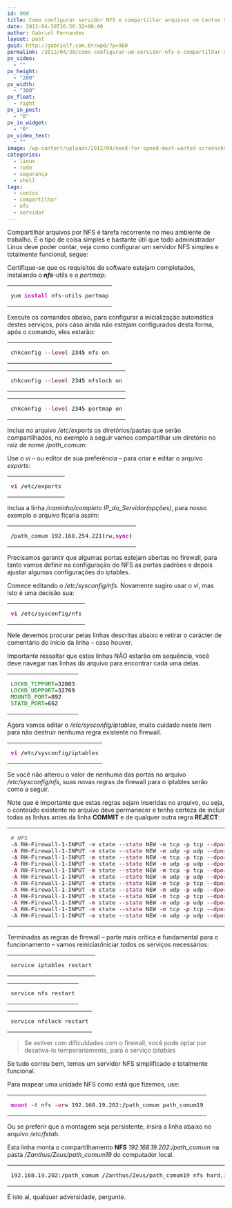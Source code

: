 ```yaml
---
id: 960
title: Como configurar servidor NFS e compartilhar arquivos no Centos 5
date: 2012-04-30T16:56:32+00:00
author: Gabriel Fernandes
layout: post
guid: http://gabrielf.com.br/wp0/?p=960
permalink: /2012/04/30/como-configurar-um-servidor-nfs-e-compartilhar-arquivos-no-centos/
pv_video:
  - ""
pv_height:
  - "200"
pv_width:
  - "300"
pv_float:
  - right
pv_in_post:
  - "0"
pv_in_widget:
  - "0"
pv_video_text:
  - ""
image: /wp-content/uploads/2012/04/need-for-speed-most-wanted-screenshot-3.jpeg
categories:
  - linux
  - rede
  - segurança
  - shell
tags:
  - centos
  - compartilhar
  - nfs
  - servidor
---
```

Compartilhar arquivos por NFS é tarefa recorrente no meu ambiente de trabalho. É o tipo de coisa simples e bastante útil que todo administrador Linux deve poder contar, veja como configurar um servidor NFS simples e totalmente funcional, segue:

Certifique-se que os requisitos de software estejam completados, instalando o _**nfs**_-utils e o _portmap_:

<div class="wp_codebox">
  <table>
    <tr id="p960160">
      <td class="code" id="p960code160">
        <pre class="bash" style="font-family:monospace;">yum <span style="color: #c20cb9; font-weight: bold;">install</span> nfs-utils portmap</pre>
      </td>
    </tr>
  </table>
</div>

<!--more [CONTINUAR LENDO]-->


  
Execute os comandos abaixo, para configurar a inicialização automática destes serviços, pois caso ainda não estejam configurados desta forma, após o comando, eles estarão:

<div class="wp_codebox">
  <table>
    <tr id="p960161">
      <td class="code" id="p960code161">
        <pre class="bash" style="font-family:monospace;">chkconfig <span style="color: #660033;">--level</span> <span style="color: #000000;">2345</span> nfs on</pre>
      </td>
    </tr>
  </table>
</div>

<div class="wp_codebox">
  <table>
    <tr id="p960162">
      <td class="code" id="p960code162">
        <pre class="bash" style="font-family:monospace;">chkconfig <span style="color: #660033;">--level</span> <span style="color: #000000;">2345</span> nfslock on</pre>
      </td>
    </tr>
  </table>
</div>

<div class="wp_codebox">
  <table>
    <tr id="p960163">
      <td class="code" id="p960code163">
        <pre class="bash" style="font-family:monospace;">chkconfig <span style="color: #660033;">--level</span> <span style="color: #000000;">2345</span> portmap on</pre>
      </td>
    </tr>
  </table>
</div>

Inclua no arquivo _/etc/exports_ os diretórios/pastas que serão compartilhados, no exemplo a seguir vamos compartilhar um diretório no raiz de nome _/path_comum_:

Use o _vi_ &#8211; ou editor de sua preferência &#8211; para criar e editar o arquivo _exports_:

<div class="wp_codebox">
  <table>
    <tr id="p960164">
      <td class="code" id="p960code164">
        <pre class="bash" style="font-family:monospace;"><span style="color: #c20cb9; font-weight: bold;">vi</span> <span style="color: #000000; font-weight: bold;">/</span>etc<span style="color: #000000; font-weight: bold;">/</span>exports</pre>
      </td>
    </tr>
  </table>
</div>

Inclua a linha _/caminho/completo IP\_do\_Servidor(opções)_, para nosso exemplo o arquivo ficaria assim:

<div class="wp_codebox">
  <table>
    <tr id="p960165">
      <td class="code" id="p960code165">
        <pre class="bash" style="font-family:monospace;"><span style="color: #000000; font-weight: bold;">/</span>path_comum 192.168.254.221<span style="color: #7a0874; font-weight: bold;">&#40;</span>rw,<span style="color: #c20cb9; font-weight: bold;">sync</span><span style="color: #7a0874; font-weight: bold;">&#41;</span></pre>
      </td>
    </tr>
  </table>
</div>

Precisamos garantir que algumas portas estejam abertas no firewall, para tanto vamos definir na configuração do NFS as portas padrões e depois ajustar algumas configurações do iptables.

Comece editando o _/etc/sysconfig/nfs_. Novamente sugiro usar o _vi_, mas isto é uma decisão sua:

<div class="wp_codebox">
  <table>
    <tr id="p960166">
      <td class="code" id="p960code166">
        <pre class="bash" style="font-family:monospace;"><span style="color: #c20cb9; font-weight: bold;">vi</span> <span style="color: #000000; font-weight: bold;">/</span>etc<span style="color: #000000; font-weight: bold;">/</span>sysconfig<span style="color: #000000; font-weight: bold;">/</span>nfs</pre>
      </td>
    </tr>
  </table>
</div>

Nele devemos procurar pelas linhas descritas abaixo e retirar o carácter de comentário do início da linha &#8211; caso houver.
  
Importante ressaltar que estas linhas NÃO estarão em sequência, você deve navegar nas linhas do arquivo para encontrar cada uma delas.

<div class="wp_codebox">
  <table>
    <tr id="p960167">
      <td class="code" id="p960code167">
        <pre class="bash" style="font-family:monospace;"><span style="color: #007800;">LOCKD_TCPPORT</span>=<span style="color: #000000;">32803</span>
<span style="color: #007800;">LOCKD_UDPPORT</span>=<span style="color: #000000;">32769</span>
<span style="color: #007800;">MOUNTD_PORT</span>=<span style="color: #000000;">892</span>
<span style="color: #007800;">STATD_PORT</span>=<span style="color: #000000;">662</span></pre>
      </td>
    </tr>
  </table>
</div>

Agora vamos editar o _/etc/sysconfig/iptables_, muito cuidado neste item para não destruir nenhuma regra existente no firewall.

<div class="wp_codebox">
  <table>
    <tr id="p960168">
      <td class="code" id="p960code168">
        <pre class="bash" style="font-family:monospace;"><span style="color: #c20cb9; font-weight: bold;">vi</span> <span style="color: #000000; font-weight: bold;">/</span>etc<span style="color: #000000; font-weight: bold;">/</span>sysconfig<span style="color: #000000; font-weight: bold;">/</span>iptables</pre>
      </td>
    </tr>
  </table>
</div>

Se você não alterou o valor de nenhuma das portas no arquivo _/etc/sysconfig/nfs_, suas novas regras de firewall para o iptables serão como a seguir.
  
Note que é importante que estas regras sejam inseridas no arquivo, ou seja, o conteúdo existente no arquivo deve permanecer e tenha certeza de incluir todas as linhas antes da linha **COMMIT** e de qualquer outra regra **REJECT**:

<div class="wp_codebox">
  <table>
    <tr id="p960169">
      <td class="code" id="p960code169">
        <pre class="bash" style="font-family:monospace;"><span style="color: #666666; font-style: italic;"># NFS</span>
<span style="color: #660033;">-A</span> RH-Firewall-<span style="color: #000000;">1</span>-INPUT <span style="color: #660033;">-m</span> state <span style="color: #660033;">--state</span> NEW <span style="color: #660033;">-m</span> tcp <span style="color: #660033;">-p</span> tcp <span style="color: #660033;">--dport</span> <span style="color: #000000;">111</span> <span style="color: #660033;">-j</span> ACCEPT
<span style="color: #660033;">-A</span> RH-Firewall-<span style="color: #000000;">1</span>-INPUT <span style="color: #660033;">-m</span> state <span style="color: #660033;">--state</span> NEW <span style="color: #660033;">-m</span> udp <span style="color: #660033;">-p</span> udp <span style="color: #660033;">--dport</span> <span style="color: #000000;">111</span> <span style="color: #660033;">-j</span> ACCEPT
<span style="color: #660033;">-A</span> RH-Firewall-<span style="color: #000000;">1</span>-INPUT <span style="color: #660033;">-m</span> state <span style="color: #660033;">--state</span> NEW <span style="color: #660033;">-m</span> tcp <span style="color: #660033;">-p</span> tcp <span style="color: #660033;">--dport</span> <span style="color: #000000;">662</span> <span style="color: #660033;">-j</span> ACCEPT
<span style="color: #660033;">-A</span> RH-Firewall-<span style="color: #000000;">1</span>-INPUT <span style="color: #660033;">-m</span> state <span style="color: #660033;">--state</span> NEW <span style="color: #660033;">-m</span> udp <span style="color: #660033;">-p</span> udp <span style="color: #660033;">--dport</span> <span style="color: #000000;">662</span> <span style="color: #660033;">-j</span> ACCEPT
<span style="color: #660033;">-A</span> RH-Firewall-<span style="color: #000000;">1</span>-INPUT <span style="color: #660033;">-m</span> state <span style="color: #660033;">--state</span> NEW <span style="color: #660033;">-m</span> tcp <span style="color: #660033;">-p</span> tcp <span style="color: #660033;">--dport</span> <span style="color: #000000;">892</span> <span style="color: #660033;">-j</span> ACCEPT
<span style="color: #660033;">-A</span> RH-Firewall-<span style="color: #000000;">1</span>-INPUT <span style="color: #660033;">-m</span> state <span style="color: #660033;">--state</span> NEW <span style="color: #660033;">-m</span> udp <span style="color: #660033;">-p</span> udp <span style="color: #660033;">--dport</span> <span style="color: #000000;">892</span> <span style="color: #660033;">-j</span> ACCEPT
<span style="color: #660033;">-A</span> RH-Firewall-<span style="color: #000000;">1</span>-INPUT <span style="color: #660033;">-m</span> state <span style="color: #660033;">--state</span> NEW <span style="color: #660033;">-m</span> tcp <span style="color: #660033;">-p</span> tcp <span style="color: #660033;">--dport</span> <span style="color: #000000;">2049</span> <span style="color: #660033;">-j</span> ACCEPT
<span style="color: #660033;">-A</span> RH-Firewall-<span style="color: #000000;">1</span>-INPUT <span style="color: #660033;">-m</span> state <span style="color: #660033;">--state</span> NEW <span style="color: #660033;">-m</span> udp <span style="color: #660033;">-p</span> udp <span style="color: #660033;">--dport</span> <span style="color: #000000;">2049</span> <span style="color: #660033;">-j</span> ACCEPT
<span style="color: #660033;">-A</span> RH-Firewall-<span style="color: #000000;">1</span>-INPUT <span style="color: #660033;">-m</span> state <span style="color: #660033;">--state</span> NEW <span style="color: #660033;">-m</span> tcp <span style="color: #660033;">-p</span> tcp <span style="color: #660033;">--dport</span> <span style="color: #000000;">32803</span> <span style="color: #660033;">-j</span> ACCEPT
<span style="color: #660033;">-A</span> RH-Firewall-<span style="color: #000000;">1</span>-INPUT <span style="color: #660033;">-m</span> state <span style="color: #660033;">--state</span> NEW <span style="color: #660033;">-m</span> udp <span style="color: #660033;">-p</span> udp <span style="color: #660033;">--dport</span> <span style="color: #000000;">32803</span> <span style="color: #660033;">-j</span> ACCEPT
<span style="color: #660033;">-A</span> RH-Firewall-<span style="color: #000000;">1</span>-INPUT <span style="color: #660033;">-m</span> state <span style="color: #660033;">--state</span> NEW <span style="color: #660033;">-m</span> tcp <span style="color: #660033;">-p</span> tcp <span style="color: #660033;">--dport</span> <span style="color: #000000;">32769</span> <span style="color: #660033;">-j</span> ACCEPT
<span style="color: #660033;">-A</span> RH-Firewall-<span style="color: #000000;">1</span>-INPUT <span style="color: #660033;">-m</span> state <span style="color: #660033;">--state</span> NEW <span style="color: #660033;">-m</span> udp <span style="color: #660033;">-p</span> udp <span style="color: #660033;">--dport</span> <span style="color: #000000;">32769</span> <span style="color: #660033;">-j</span> ACCEPT</pre>
      </td>
    </tr>
  </table>
</div>

Terminadas as regras de firewall &#8211; parte mais crítica e fundamental para o funcionamento &#8211; vamos reiniciar/iniciar todos os serviços necessários:

<div class="wp_codebox">
  <table>
    <tr id="p960170">
      <td class="code" id="p960code170">
        <pre class="bash" style="font-family:monospace;">service iptables restart</pre>
      </td>
    </tr>
  </table>
</div>

<div class="wp_codebox">
  <table>
    <tr id="p960171">
      <td class="code" id="p960code171">
        <pre class="bash" style="font-family:monospace;">service nfs restart</pre>
      </td>
    </tr>
  </table>
</div>

<div class="wp_codebox">
  <table>
    <tr id="p960172">
      <td class="code" id="p960code172">
        <pre class="bash" style="font-family:monospace;">service nfslock restart</pre>
      </td>
    </tr>
  </table>
</div>

> Se estiver com dificuldades com o firewall, você pode optar por desativa-lo temporariamente, para o serviço _iptables_

Se tudo correu bem, temos um servidor NFS simplificado e totalmente funcional.

Para mapear uma unidade NFS como está que fizemos, use:

<div class="wp_codebox">
  <table>
    <tr id="p960173">
      <td class="code" id="p960code173">
        <pre class="bash" style="font-family:monospace;"><span style="color: #c20cb9; font-weight: bold;">mount</span> <span style="color: #660033;">-t</span> nfs <span style="color: #660033;">-orw</span> 192.168.19.202:<span style="color: #000000; font-weight: bold;">/</span>path_comum path_comum19</pre>
      </td>
    </tr>
  </table>
</div>

Ou se preferir que a montagem seja persistente, insira a linha abaixo no arquivo _/etc/fstab_.
  
Esta linha monta o compartilhamento **NFS** _192.168.19.202:/path_comum_ na pasta _/Zanthus/Zeus/path_comum19_ do computador local.

<div class="wp_codebox">
  <table>
    <tr id="p960174">
      <td class="code" id="p960code174">
        <pre class="bash" style="font-family:monospace;">192.168.19.202:<span style="color: #000000; font-weight: bold;">/</span>path_comum <span style="color: #000000; font-weight: bold;">/</span>Zanthus<span style="color: #000000; font-weight: bold;">/</span>Zeus<span style="color: #000000; font-weight: bold;">/</span>path_comum19 nfs hard,intr <span style="color: #000000;"></span> <span style="color: #000000;"></span></pre>
      </td>
    </tr>
  </table>
</div>

É isto ai, qualquer adversidade, pergunte.